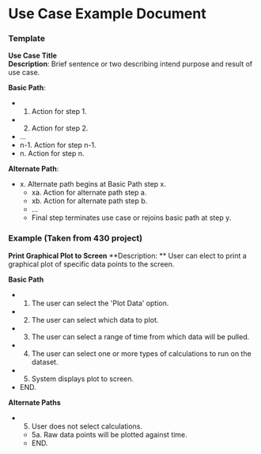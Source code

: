 # Use Case Example Document

### Template

**Use Case Title**  
**Description**: Brief sentence or two describing intend purpose and result
of use case.

**Basic Path**:
  * 1. Action for step 1.
  * 2. Action for step 2.
  * ...
  * n-1. Action for step n-1.
  * n. Action for step n.

**Alternate Path**:
  * x. Alternate path begins at Basic Path step x.
    * xa. Action for alternate path step a.
    * xb. Action for alternate path step b.
    * ...
    * Final step terminates use case or rejoins basic path at step y.

### Example (Taken from 430 project)
**Print Graphical Plot to Screen**
**Description: ** User can elect to print a graphical plot of specific data
points to the screen.

**Basic Path**
  * 1. The user can select the 'Plot Data' option.
  * 2. The user can select which data to plot.
  * 3. The user can select a range of time from which data will be pulled.
  * 4. The user can select one or more types of calculations to run on the dataset.
  * 5. System displays plot to screen.
  * END.

**Alternate Paths**
  * 5. User does not select calculations.
    * 5a. Raw data points will be plotted against time.
    * END.
